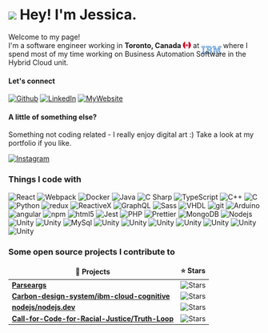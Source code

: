 

<!--
### Hi there 👋
**JessNah/JessNah** is a ✨ _special_ ✨ repository because its `README.md` (this file) appears on your GitHub profile.

Here are some ideas to get you started:

- 🔭 I’m currently working on ...
- 🌱 I’m currently learning ...
- 👯 I’m looking to collaborate on ...
- 🤔 I’m looking for help with ...
- 💬 Ask me about ...
- 📫 How to reach me: ...
- 😄 Pronouns: ...
- ⚡ Fun fact: ...
-->


<!-- "https://emojis.slackmojis.com/emojis/images/1471045852/842/hi.gif?1471045852" -->
# <img src="https://emojis.slackmojis.com/emojis/images/1531849430/4246/blob-sunglasses.gif?1531849430" width="30"/> Hey! I'm Jessica.

<p>Welcome to my page! </br> I'm a software engineer working in <b>Toronto, Canada</b> <img src="Assets/Images/canada.svg" width="16" style="max-width: 100%;margin-bottom: -2px;"/> at <img src="Assets/Images/ibm.svg" width="40" style="margin-bottom:-12px"> where I spend most of my time working on Business Automation Software in the Hybrid Cloud unit. </p>
<!--
I'm incredibly passionate and driven when it comes to coding and working on projects in a full-stack capacity. Being a tech enthusiast & a developer advocate, I am always open to collaborating on projects and innovative/disruptive ideas. So please feel free to reach out to me for anything at all!
What I've been upto lately? It's been a thrilling journey starting to contribute to and be part of the open-source community. -->

#### Let's connect

<p>
<a href="https://github.com/JessNah" target="_blank"><img alt="Github" src="https://img.shields.io/badge/GitHub-%2312100E.svg?&style=for-the-badge&logo=Github&logoColor=white&color=833AB4" /></a> 
<!-- <a href="https://twitter.com/Guibz16" target="_blank"><img alt="Twitter" src="https://img.shields.io/badge/twitter-%231DA1F2.svg?&style=for-the-badge&logo=twitter&logoColor=white" /></a> -->
<a href="https://www.linkedin.com/in/jessicanahulan" target="_blank"><img alt="LinkedIn" src="https://img.shields.io/badge/linkedin-%230077B5.svg?&style=for-the-badge&logo=linkedin&logoColor=white" /></a>
<a href="http://jessnah.github.io" target="_blank"><img alt="MyWebsite" src="https://img.shields.io/badge/my_website-%2312100E.svg?&style=for-the-badge&logo=GitHubSponsors&logoColor=white&color=3bbfb2" /></a>
<!-- <a href="https://medium.com/@th.guibert" target="_blank"><img alt="Medium" src="https://img.shields.io/badge/medium-%2312100E.svg?&style=for-the-badge&logo=medium&logoColor=white" /></a> -->

#### A little of something else?

Something not coding related - I really enjoy digital art :) Take a look at my portfolio if you like.

<a href="https://www.instagram.com/jessx.art" target="_blank"><img alt="Instagram" src="https://img.shields.io/badge/instagram-%2312100E.svg?&style=for-the-badge&logo=instagram&logoColor=white&color=C13584" /></a>
</p>

<h3>Things I code with</h3>
<p>
  <img alt="React" src="https://img.shields.io/badge/-React-45b8d8?style=flat-square&logo=react&logoColor=white" />
  <img alt="Webpack" src="https://img.shields.io/badge/-Webpack-8DD6F9?style=flat-square&logo=webpack&logoColor=white" /> 
  <img alt="Docker" src="https://img.shields.io/badge/-Docker-46a2f1?style=flat-square&logo=docker&logoColor=white" />
  <img alt="Java" src="https://img.shields.io/badge/-Java-2088FF?style=flat-square&logo=java&logoColor=white" />
  <img alt="C Sharp" src="https://img.shields.io/badge/-C%23-1a73e8?style=flat-square&logoColor=white" />
  <img alt="TypeScript" src="https://img.shields.io/badge/-TypeScript-007ACC?style=flat-square&logo=typescript&logoColor=white" />
  <img alt="C++" src="https://img.shields.io/badge/-C++-5849BE?style=flat-square&logo=Cplusplus&logoColor=white" />
  <img alt="C" src="https://img.shields.io/badge/-C-311C87?style=flat-square&logo=C&logoColor=white" />
  <img alt="Python" src="https://img.shields.io/badge/-Python-430098?style=flat-square&logo=python&logoColor=white" />
  <img alt="redux" src="https://img.shields.io/badge/-Redux-764ABC?style=flat-square&logo=redux&logoColor=white" />
  <img alt="ReactiveX" src="https://img.shields.io/badge/-RxJs-B7178C?style=flat-square&logo=reactivex&logoColor=white" />
  <img alt="GraphQL" src="https://img.shields.io/badge/-GraphQL-E10098?style=flat-square&logo=graphql&logoColor=white" />
  <img alt="Sass" src="https://img.shields.io/badge/-Sass-CC6699?style=flat-square&logo=sass&logoColor=white" />
  <img alt="VHDL" src="https://img.shields.io/badge/-VHDL-db7092?style=flat-square&logoColor=white" />
  <img alt="git" src="https://img.shields.io/badge/-Git-F05032?style=flat-square&logo=git&logoColor=white" />
  <img alt="Arduino" src="https://img.shields.io/badge/-Arduino-ea2845?style=flat-square&logo=arduino&logoColor=white" />
  <img alt="angular" src="https://img.shields.io/badge/-Angular-DD0031?style=flat-square&logo=angular&logoColor=white" />
  <img alt="npm" src="https://img.shields.io/badge/-NPM-CB3837?style=flat-square&logo=npm&logoColor=white" />
  <img alt="html5" src="https://img.shields.io/badge/-HTML/CSS/HTML5-E34F26?style=flat-square&logo=html5&logoColor=white" />
  <img alt="Jest" src="https://img.shields.io/badge/-Jest-EC4A3F?style=flat-square&logo=Jest&logoColor=white" />
  <img alt="PHP" src="https://img.shields.io/badge/-PHP-F9A03C?style=flat-square&logo=php&logoColor=white" />
  <img alt="Prettier" src="https://img.shields.io/badge/-Prettier-F7B93E?style=flat-square&logo=prettier&logoColor=white" />
  <img alt="MongoDB" src="https://img.shields.io/badge/-MongoDB-13aa52?style=flat-square&logo=mongodb&logoColor=white" />
  <img alt="Nodejs" src="https://img.shields.io/badge/-Nodejs-43853d?style=flat-square&logo=Node.js&logoColor=white" />
  <img alt="Unity" src="https://img.shields.io/badge/Unity-%2312100E.svg?&style=flat-square&logo=Unity&logoColor=white&color=0dba89" />
  <img alt="Unity" src="https://img.shields.io/badge/JavaScript-informational?style=flat-square&logo=JavaScript&logoColor=white&color=4ad4d4" />
  <img alt="MySql" src="https://img.shields.io/badge/-MySQL-4aadd4?style=flat-square&logo=MySQL&logoColor=white" />
  <img alt="Unity" src="https://img.shields.io/badge/HTML/CSS/HTML5-informational?style=flat-square&logo=html5&logoColor=white&color=4a83d4" />	
  <img alt="Unity" src="https://img.shields.io/badge/TensorFlow-informational?style=flat-square&logo=tensorflow&logoColor=white&color=4a58d4" />
  <img alt="Unity" src="https://img.shields.io/badge/IBM_Cloud-informational?style=flat-square&logo=IBM&logoColor=white&color=054ADA" />
  <img alt="Unity" src="https://img.shields.io/badge/IBM_Watson-informational?style=flat-square&logo=IBM-Watson&logoColor=white&color=BE95FF" />
  <img alt="Unity" src="https://img.shields.io/badge/pandas-informational?style=flat-square&logo=pandas&logoColor=white&color=f395ff" />
  <img alt="Unity" src="https://img.shields.io/badge/Android_Studio-informational?style=flat-square&logo=Android-Studio&logoColor=white&color=de57be" />
  <img alt="Unity" src="https://img.shields.io/badge/Bash_Scripting-informational?style=flat-square&logo=gnu-bash&logoColor=white&color=e63576" />
</p>

### Some open source projects I contribute to

<table>
  <thead align="center">
    <tr border: none;>
      <td><b>🎁 Projects</b></td>
      <td><b>⭐ Stars</b></td>
    </tr>
  </thead>
  <tbody>
    <tr>
      <td><a href="https://github.com/pkgjs/parseargs"><b>Parseargs</b></a></td>
      <td><img alt="Stars" src="https://img.shields.io/github/stars/pkgjs/parseargs?style=flat-square&labelColor=343b41"/></td>
    </tr>
    <tr>
      <td><a href="https://github.com/carbon-design-system/ibm-cloud-cognitive"><b>Carbon-design-system/ibm-cloud-cognitive</b></a></td>
      <td><img alt="Stars" src="https://img.shields.io/github/stars/carbon-design-system/ibm-cloud-cognitive?style=flat-square&labelColor=343b41"/></td>
    </tr>
    <tr>
      <td><a href="https://github.com/nodejs/nodejs.dev"><b>nodejs/nodejs.dev</b></a></td>
      <td><img alt="Stars" src="https://img.shields.io/github/stars/nodejs/nodejs.dev?style=flat-square&labelColor=343b41"/></td>
    </tr>
    <tr>
      <td><a href="https://github.com/Call-for-Code-for-Racial-Justice/Truth-Loop"><b>Call-for-Code-for-Racial-Justice/Truth-Loop</b></a></td>
      <td><img alt="Stars" src="https://img.shields.io/github/stars/Call-for-Code-for-Racial-Justice/Truth-Loop?style=flat-square&labelColor=343b41"/></td>
    </tr>
  </tbody>
</table>

